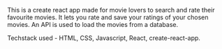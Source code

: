 This is a create react app made for movie lovers to search and rate their favourite movies.
It lets you rate and save your ratings of your chosen movies. An API is used to load the movies from a database.

Techstack used - HTML, CSS, Javascript, React, create-react-app. 

